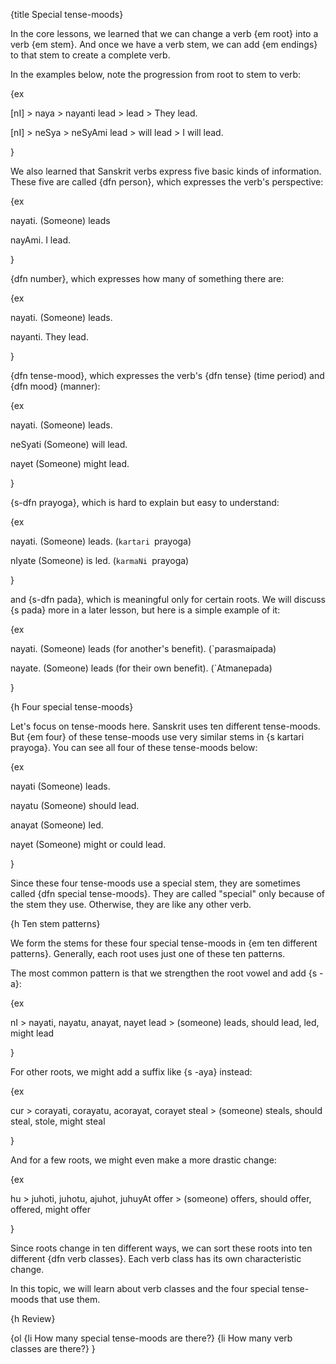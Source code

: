 {title Special tense-moods}

In the core lessons, we learned that we can change a verb {em root} into a
verb {em stem}. And once we have a verb stem, we can add {em endings} to that
stem to create a complete verb.

In the examples below, note the progression from root to stem to verb:

{ex

[nI] > naya > nayanti
lead > lead > They lead.

[nI] > neSya > neSyAmi
lead > will lead > I will lead.

}

We also learned that Sanskrit verbs express five basic kinds of information.
These five are called {dfn person}, which expresses the verb's perspective:

{ex

nayati.
(Someone) leads

nayAmi.
I lead.

}

{dfn number}, which expresses how many of something there are:

{ex

nayati.
(Someone) leads.

nayanti.
They lead.

}

{dfn tense-mood}, which expresses the verb's {dfn tense} (time period) and {dfn
mood} (manner):

{ex

nayati.
(Someone) leads.

neSyati
(Someone) will lead.

nayet
(Someone) might lead.

}

{s-dfn prayoga}, which is hard to explain but easy to understand:

{ex

nayati.
(Someone) leads.
(`kartari `prayoga)

nIyate
(Someone) is led.
(`karmaNi `prayoga)

}

and {s-dfn pada}, which is meaningful only for certain roots. We will discuss
{s pada} more in a later lesson, but here is a simple example of it:

{ex

nayati.
(Someone) leads (for another's benefit).
(`parasmaipada)

nayate.
(Someone) leads (for their own benefit).
(`Atmanepada)

}


{h Four special tense-moods}

Let's focus on tense-moods here. Sanskrit uses ten different tense-moods. But
{em four} of these tense-moods use very similar stems in {s kartari prayoga}.
You can see all four of these tense-moods below:

{ex

nayati
(Someone) leads.

nayatu
(Someone) should lead.

anayat
(Someone) led.

nayet
(Someone) might or could lead.

}

Since these four tense-moods use a special stem, they are sometimes called {dfn
special tense-moods}. They are called "special" only because of the stem they
use. Otherwise, they are like any other verb.


{h Ten stem patterns}

We form the stems for these four special tense-moods in {em ten different
patterns}. Generally, each root uses just one of these ten patterns.

The most common pattern is that we strengthen the root vowel and add {s -a}:

{ex

nI > nayati, nayatu, anayat, nayet
lead > (someone) leads, should lead, led, might lead

}

For other roots, we might add a suffix like {s -aya} instead:

{ex

cur > corayati, corayatu, acorayat, corayet
steal > (someone) steals, should steal, stole, might steal


}

And for a few roots, we might even make a more drastic change:

{ex

hu > juhoti, juhotu, ajuhot, juhuyAt
offer > (someone) offers, should offer, offered, might offer

}

Since roots change in ten different ways, we can sort these roots into ten
different {dfn verb classes}. Each verb class has its own characteristic
change.

In this topic, we will learn about verb classes and the four special
tense-moods that use them.


{h Review}

{ol
{li How many special tense-moods are there?}
{li How many verb classes are there?}
}
